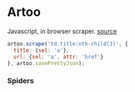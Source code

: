 # Artoo
Javascript, in browser scraper. [source](https://medialab.github.io/artoo/)
```javascript
artoo.scrape('td.title:nth-child(3)', {
  title: {sel: 'a'},
  url: {sel: 'a', attr: 'href'}
}, artoo.savePrettyJson);
```

### Spiders
